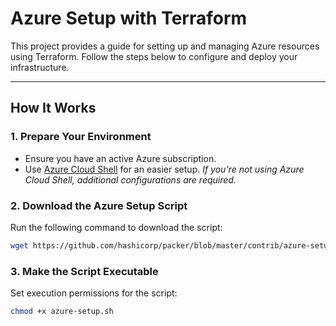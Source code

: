# Azure Setup with Terraform

This project provides a guide for setting up and managing Azure resources using Terraform. Follow the steps below to configure and deploy your infrastructure.

---

## How It Works

### 1. Prepare Your Environment
- Ensure you have an active Azure subscription.
- Use [Azure Cloud Shell](https://docs.microsoft.com/en-us/azure/cloud-shell/features) for an easier setup.
  _If you're not using Azure Cloud Shell, additional configurations are required._

### 2. Download the Azure Setup Script
Run the following command to download the script:

```bash
wget https://github.com/hashicorp/packer/blob/master/contrib/azure-setup.sh
```

### 3. Make the Script Executable
Set execution permissions for the script:

```bash
chmod +x azure-setup.sh
```
